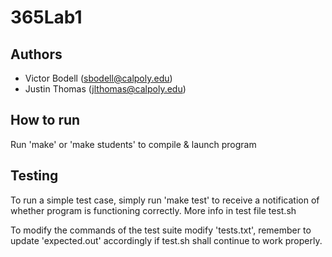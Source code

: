 # 365Lab1
## Authors
- Victor Bodell (sbodell@calpoly.edu)
- Justin Thomas (jlthomas@calpoly.edu)

## How to run
Run 'make' or 'make students' to compile & launch program

## Testing
To run a simple test case, simply run 'make test' to receive a notification
of whether program is functioning correctly. More info in test file test.sh

To modify the commands of the test suite modify 'tests.txt', remember to 
update 'expected.out' accordingly if test.sh shall continue to work properly.
